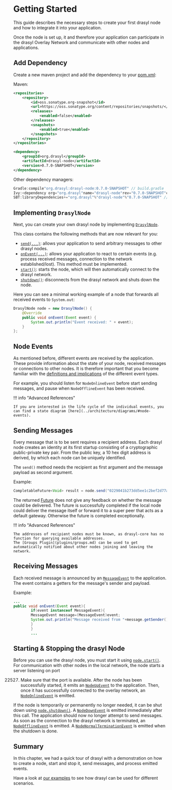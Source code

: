 # Getting Started

This guide describes the necessary steps to create your first drasyl node and how to integrate it
into your application.

Once the node is set up, it and therefore your application can participate in the drasyl Overlay
Network and communicate with other nodes and applications.

## Add Dependency

Create a new maven project and add the dependency to
your [pom.xml](http://maven.apache.org/pom.html):

Maven:

```xml
<repositories>
    <repository>
        <id>oss.sonatype.org-snapshot</id>
        <url>https://oss.sonatype.org/content/repositories/snapshots/</url>
        <releases>
            <enabled>false</enabled>
        </releases>
        <snapshots>
            <enabled>true</enabled>
        </snapshots>
    </repository>
</repositories>
```

```xml
<dependency>
    <groupId>org.drasyl</groupId>
    <artifactId>drasyl-node</artifactId>
    <version>0.7.0-SNAPSHOT</version>
</dependency>
```

Other dependency managers:

```java
Gradle:compile"org.drasyl:drasyl-node:0.7.0-SNAPSHOT" // build.gradle 
Ivy:<dependency org="org.drasyl"name="drasyl-node"rev="0.7.0-SNAPSHOT"conf="build"/> // ivy.xml
SBT:libraryDependencies+="org.drasyl"%"drasyl-node"%"0.7.0-SNAPSHOT" // build.sbt
```

## Implementing `DrasylNode`

Next, you can create your own drasyl node by
implementing [`DrasylNode`](https://api.drasyl.org/master/org/drasyl/node/DrasylNode.html).

This class contains the following methods that are now relevant for you:

* [`send(...)`](https://api.drasyl.org/master/org/drasyl/node/DrasylNode.html#send(java.lang.String,java.lang.Object)):
  allows your application to send arbitrary messages to other drasyl nodes.
* [`onEvent(...)`](https://api.drasyl.org/master/org/drasyl/node/DrasylNode.html#onEvent(org.drasyl.node.event.Event)):
  allows your application to react to certain events (e.g. process received messages, connection to
  the network established/lost). This method must be implemented.
* [`start()`](https://api.drasyl.org/master/org/drasyl/node/DrasylNode.html#start()):
  starts the node, which will then automatically connect to the drasyl network.
* [`shutdown()`](https://api.drasyl.org/master/org/drasyl/node/DrasylNode.html#shutdown()):
  disconnects from the drasyl network and shuts down the node.
 
Here you can see a minimal working example of a node that forwards all received events to `System.out`:
```java
DrasylNode node = new DrasylNode() {
    @Override
    public void onEvent(Event event) {
        System.out.println("Event received: " + event);
    }
};
```

## Node Events

As mentioned before, different events are received by the application. These provide information
about the state of your node, received messages or connections to other nodes. It is therefore
important that you become familiar with
the [definitions and implications](https://api.drasyl.org/master/org/drasyl/node/event/package-summary.html)
of the different event types.

For example, you should listen for `NodeOnlineEvent` before start sending messages, and pause
when `NodeOfflineEvent` has been received.

!!! info "Advanced References"
    
    If you are interested in the life cycle of the individual events, you can find a state diagram [here](../architecture/diagrams/#node-events).

## Sending Messages

Every message that is to be sent requires a recipient address.
Each drasyl node creates an identity at its first startup consisting of a cryptographic public-private key pair.
From the public key, a 10 hex digit address is derived, by which each node can be uniquely identified.

The `send()` method needs the recipient as first argument and the message payload as second argument.

Example:
```java
CompletableFuture<Void> result = node.send("0229041b273dd5ee1c2bef2d77ae17dbd00d2f0a2e939e22d42ef1c4bf05147ea9", "Hello World".getBytes());
```

The returned [Future](https://www.baeldung.com/java-completablefuture) does not give any feedback on whether the message could be delivered. 
The future is successfully completed if the local node could deliver the message itself or forward it to a super peer that acts as a default gateway.
Otherwise the future is completed exceptionally.

!!! info "Advanced References"
    
    The addresses of recipient nodes must be known, as drasyl-core has no function for querying available addresses.
    The [Groups Plugin](plugins/groups.md) can be used to get automatically notified about other nodes joining and leaving the network.

## Receiving Messages

Each received message is announced by
an [`MessageEvent`](https://api.drasyl.org/master/org/drasyl/node/event/MessageEvent.html) to the
application. The event contains a getters for the message's sender and payload.

Example:

```java
...
public void onEvent(Event event){
        if(event instanceof MessageEvent){
        MessageEvent message=(MessageEvent)event;
        System.out.println("Message received from "+message.getSender()+" with payload "+new String(message.getPayload()));
        }
        }
        ...
```

## Starting & Stopping the drasyl Node

Before you can use the drasyl node, you must start it
using [`node.start()`](https://api.drasyl.org/master/org/drasyl/node/DrasylNode.html#start()). For
communication with other nodes in the local network, the node starts a server listening on port

22527. Make sure that the port is available. After the node has been successfully started, it emits
       an [`NodeUpEvent`](https://api.drasyl.org/master/org/drasyl/node/event/NodeUpEvent.html) to
       the application. Then, once it has successfully connected to the overlay network,
       an [`NodeOnlineEvent`](https://api.drasyl.org/master/org/drasyl/node/event/NodeOnlineEvent.html)
       is emitted.

If the node is temporarily or permanently no longer needed, it can be shut down
using [`node.shutdown()`](https://api.drasyl.org/master/org/drasyl/node/DrasylNode.html#shutdown()).
A [`NodeDownEvent`](https://api.drasyl.org/master/org/drasyl/node/event/NodeDownEvent.html) is
emitted immediately after this call. The application should now no longer attempt to send messages.
As soon as the connection to the drasyl network is terminated,
an [`NodeOfflineEvent`](https://api.drasyl.org/master/org/drasyl/node/event/NodeOfflineEvent.html)
is emitted.
A [`NodeNormalTerminationEvent`](https://api.drasyl.org/master/org/drasyl/node/event/NodeNormalTerminationEvent.html)
is emitted when the shutdown is done.

## Summary

In this chapter, we had a quick tour of drasyl with a demonstration on how to create a node, start
and stop it, send messages, and process emitted events.

Have a look at [our examples](https://github.com/drasyl-overlay/drasyl/tree/master/drasyl-examples)
to see how drasyl can be used for different scenarios.
